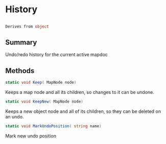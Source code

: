 # History

## 
```c#
Derives from object
```

## Summary

Undo/redo history for the current active mapdoc
## Methods

```c#
static void Keep( MapNode node) 
```
Keeps a map node and all its children, so changes to it can be undone.
```c#
static void KeepNew( MapNode node) 
```
Keeps a new object node and all of its children, so they can be deleted on an undo.
```c#
static void MarkUndoPosition( string name) 
```
Mark new undo position
